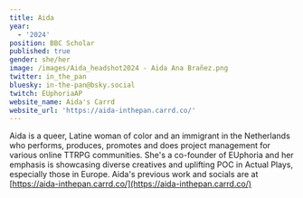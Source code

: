```yaml
---
title: Aida
year:
  - '2024'
position: BBC Scholar
published: true
gender: she/her
image: /images/Aida_headshot2024 - Aida Ana Brañez.png
twitter: in_the_pan
bluesky: in-the-pan@bsky.social
twitch: EUphoriaAP
website_name: Aida's Carrd
website_url: 'https://aida-inthepan.carrd.co/'
---
```


Aida is a queer, Latine woman of color and an immigrant in the Netherlands who performs, produces, promotes and does project management for various online TTRPG communities. She's a co-founder of EUphoria and her emphasis is showcasing diverse creatives and uplifting POC in Actual Plays, especially those in Europe. Aida's previous work and socials are at [https://aida-inthepan.carrd.co/](https://aida-inthepan.carrd.co/)
